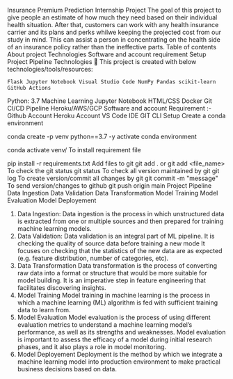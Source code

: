 Insurance Premium Prediction Internship Project
The goal of this project to give people an estimate of how much they need based on their individual health situation. After that, customers can work with any health insurance carrier and its plans and perks whilwe keeping the projected cost from our study in mind. This can assist a person in concentrating on the health side of an insurance policy rather than the ineffective parts.
Table of contents
About project
Technologies
Software and account requirement
Setup
Project Pipeline
Technologies 💙
This project is created with below technologies/tools/resources:

    Flask Jupyter Notebook Visual Studio Code NumPy Pandas scikit-learn GitHub Actions

Python: 3.7
Machine Learning
Jupyter Notebook
HTML/CSS
Docker
Git
CI/CD Pipeline
Heroku/AWS/GCP
Software and account Requirement :-
Github Account
Heroku Account
VS Code IDE
GIT CLI
Setup
Create a conda environment

conda create -p venv python==3.7 -y
activate conda environment

conda activate venv/
To install requirement file

pip install -r requirements.txt
Add files to git git add . or git add <file_name>
To check the git status git status
To check all version maintained by git git log
To create version/commit all changes by git git commit -m "message"
To send version/changes to github git push origin main
Project Pipeline
Data Ingestion
Data Validation
Data Transformation
Model Training
Model Evaluation
Model Deployement
1. Data Ingestion:
Data ingestion is the process in which unstructured data is extracted from one or multiple sources and then prepared for training machine learning models.
2. Data Validation:
Data validation is an integral part of ML pipeline. It is checking the quality of source data before training a new mode
It focuses on checking that the statistics of the new data are as expected (e.g. feature distribution, number of categories, etc).
3. Data Transformation
Data transformation is the process of converting raw data into a format or structure that would be more suitable for model building.
It is an imperative step in feature engineering that facilitates discovering insights.
4. Model Training
Model training in machine learning is the process in which a machine learning (ML) algorithm is fed with sufficient training data to learn from.
5. Model Evaluation
Model evaluation is the process of using different evaluation metrics to understand a machine learning model’s performance, as well as its strengths and weaknesses.
Model evaluation is important to assess the efficacy of a model during initial research phases, and it also plays a role in model monitoring.
6. Model Deployement
Deployment is the method by which we integrate a machine learning model into production environment to make practical business decisions based on data.
